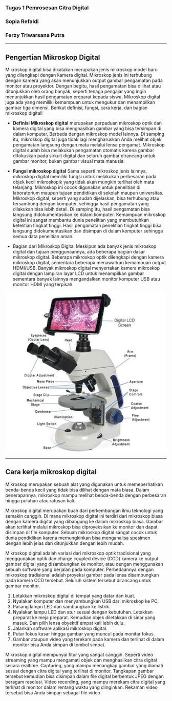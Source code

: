 ### Tugas 1 Pemrosesan Citra Digital
### Sopia Refaldi
### Ferzy Triwarsana Putra

<hr>

## Pengertian Mikroskop Digital
Mikroskop digital bisa dikatakan merupakan jenis mikroskop model baru yang dilengkapi dengan kamera digital. Mikroskop jenis ini terhubung dengan kamera yang akan menunjukkan output gambar pengamatan pada monitor atau proyektor. Dengan begitu, hasil pengamatan bisa dilihat atau ditunjukkan oleh orang banyak, seperti tenaga pengajar yang ingin menunjukkan hasil pengamatan preparat kepada siswa. Mikroskop digital juga ada yang memiliki kemampuan untuk mengukur dan menampilkan gambar tiga dimensi. Berikut definisi, fungsi, cara kerja, dan bagian mikroskop digital!

- **Definisi Mikroskop digital** merupakan perpaduan mikroskop optik dan kamera digital yang bisa menghasilkan gambar yang bisa tersimpan di dalam komputer. Berbeda dengan mikroskop model lainnya. Di samping itu, mikroskop digital juga tidak lagi mengharuskan Anda melihat objek pengamatan langsung dengan mata melalui lensa pengamat. Mikroskop digital sudah bisa melakukan pengamatan otomatis karena gambar difokuskan pada sirkuit digital dan seluruh gambar dirancang untuk gambar monitor, bukan gambar visual mata manusia.

- **Fungsi mikroskop digital**
Sama seperti mikroskop jenis lainnya, mikroskop digital memiliki fungsi untuk melakukan perbesaran pada objek kecil mikroskopik yang tidak akan mungkin terlihat oleh mata telanjang. Mikroskop ini cocok digunakan untuk penelitian di laboratorium maupun tujuan pendidikan di sekolah maupun universitas.
Mikroskop digital, seperti yang sudah dijelaskan, bisa terhubung atau tersambung dengan komputer, sehingga hasil pengamatan yang dilakukan bisa lebih detail. Di samping itu, hasil pengamatan bisa langsung didokumentasikan ke dalam komputer. Kemampuan mikroskop digital ini sangat membantu dunia penelitian yang membutuhkan ketelitian tingkat tinggi. Hasil pengamatan penelitian tingkat tinggi bisa langsung didokumentasikan dan disimpan di dalam komputer sehingga semua data penelitian aman. 

- Bagian dari Mikroskop Digital
Meskipun ada banyak jenis mikroskop digital dan tujuan penggunaannya, ada beberapa bagian dasar mikroskop digital. Beberapa mikroskop optik dilengkapi dengan kamera mikroskop digital, sementara beberapa menawarkan kemampuan output HDMI/USB. Banyak mikroskop digital menyertakan kamera mikroskop digital dengan lampiran layar LCD untuk menampilkan gambar sementara banyak lainnya mengandalkan monitor komputer USB atau monitor HDMI yang terpisah.

![](Bagian.jpg)


<hr>

## Cara kerja mikroskop digital

Mikroskop merupakan sebuah alat yang digunakan untuk memeperhatikan benda-benda kecil yang tidak bisa dilihat dengan mata biasa. Dalam penerapannya, mikroskop mampu melihat benda-benda dengan perbesaran hingga puluhan atau ratusan kali.

Mikroskop digital merupakan buah dari perkembangan ilmu teknologi yang semakin canggih. Di mana mikroskop digital ini terdiri dari mikroskop biasa dengan kamera digital yang dibangung ke dalam mikroskop biasa. Gambar akan terlihat melalui mikroskop bisa diproyeksikan ke monitor dan dapat disimpan di file komputer. Sebuah mikroskop digital sangat cocok untuk dunia pendidikan karena memungkinkan bisa menganalisa spesimen dengan lebih jelas dan ditunjukkan dengan lebih mudah.

Mikroskop digital adalah variasi dari mikroskop optik tradisional yang menggunakan optik dan charge coupled device (CCD) kamera ke output gambar digital yang disambungkan ke monitor, atau dengan menggunakan sebuah software yang berjalan pada komputer. Perbedaannya dengan mikroskop tradisional adalah proyeksi gambar pada lensa disambungkan pada kamera CCD tersebut. Seluruh sistem tersebut dirancang untuk gambar monitor.

1. Letakkan mikroskop digital di tempat yang datar dan kuat.
2. Nyalakan komputer dan menyambungkan USB dari mikroskop ke PC.
3. Pasang lampu LED dan sambungkan ke listrik.
4. Nyalakan lampu LED dan atur sesuai dengan kebutuhan. Letakkan preparat ke meja preparat. Kemudian objek diletakkan di sinar yang masuk. Dan pilih lensa obyektif empat kali lebih dulu.
5. Jalankan software aplikasi mikroskop digital.
6. Putar fokus kasar hingga gambar yang muncul pada monitar fokus.
7. Gambar ataupun video yang terekam pada kamera dan terlihat di dalam monitor bisa Anda simpan di tombol simpat.

Mikroskop digital mempunyai fitur yang sangat canggih. Seperti video streaming yang mampu mengamati objek dan menghasilkan citra digital secara realtime. Capturing, yang mampu menangkap gambar yang diamati sesuai dengan citra digital yang terlihat di monitor. Tangkapan gambar tersebut kemudian bisa disimpan dalam file digital berbentuk JPEG  dengan beragam resolusi. Video recording, yang mampu merekam citra digital yang terlihat di monitor dalam rentang waktu yang diinginkan. Rekaman video tersebut bisa Anda simpan sebagai file video.
